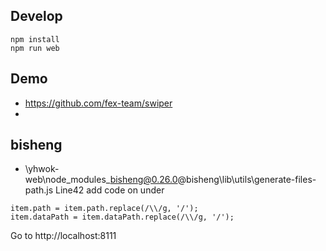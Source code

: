 ## Develop

```
npm install
npm run web
```

## Demo

- https://github.com/fex-team/swiper
- 

## bisheng

- \yhwok-web\node_modules\_bisheng@0.26.0@bisheng\lib\utils\generate-files-path.js Line42 add code on under

```
item.path = item.path.replace(/\\/g, '/');
item.dataPath = item.dataPath.replace(/\\/g, '/');
```

Go to http://localhost:8111

